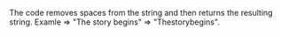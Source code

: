 The code removes spaces from the string and then returns the resulting string. 
Examle => "The story begins" => "Thestorybegins".
